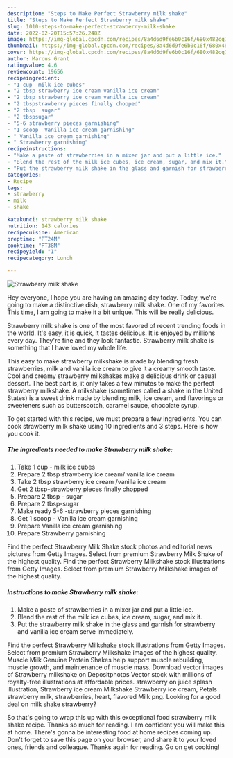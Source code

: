```yaml
---
description: "Steps to Make Perfect Strawberry milk shake"
title: "Steps to Make Perfect Strawberry milk shake"
slug: 1010-steps-to-make-perfect-strawberry-milk-shake
date: 2022-02-20T15:57:26.248Z
image: https://img-global.cpcdn.com/recipes/8a4d6d9fe6b0c16f/680x482cq70/strawberry-milk-shake-recipe-main-photo.jpg
thumbnail: https://img-global.cpcdn.com/recipes/8a4d6d9fe6b0c16f/680x482cq70/strawberry-milk-shake-recipe-main-photo.jpg
cover: https://img-global.cpcdn.com/recipes/8a4d6d9fe6b0c16f/680x482cq70/strawberry-milk-shake-recipe-main-photo.jpg
author: Marcus Grant
ratingvalue: 4.6
reviewcount: 19656
recipeingredient:
- "1 cup  milk ice cubes"
- "2 tbsp strawberry ice cream vanilla ice cream"
- "2 tbsp strawberry ice cream vanilla ice cream"
- "2 tbspstrawberry pieces finally chopped"
- "2 tbsp  sugar"
- "2 tbspsugar"
- "5-6 strawberry pieces garnishing"
- "1 scoop  Vanilla ice cream garnishing"
- " Vanilla ice cream garnishing"
- " Strawberry garnishing"
recipeinstructions:
- "Make a paste of strawberries in a mixer jar and put a little ice."
- "Blend the rest of the milk ice cubes, ice cream, sugar, and mix it."
- "Put the strawberry milk shake in the glass and garnish for strawberry and vanilla ice cream serve immediately."
categories:
- Recipe
tags:
- strawberry
- milk
- shake

katakunci: strawberry milk shake 
nutrition: 143 calories
recipecuisine: American
preptime: "PT24M"
cooktime: "PT38M"
recipeyield: "1"
recipecategory: Lunch

---
```



![Strawberry milk shake](https://img-global.cpcdn.com/recipes/8a4d6d9fe6b0c16f/680x482cq70/strawberry-milk-shake-recipe-main-photo.jpg)

Hey everyone, I hope you are having an amazing day today. Today, we're going to make a distinctive dish, strawberry milk shake. One of my favorites. This time, I am going to make it a bit unique. This will be really delicious.

Strawberry milk shake is one of the most favored of recent trending foods in the world. It's easy, it is quick, it tastes delicious. It is enjoyed by millions every day. They're fine and they look fantastic. Strawberry milk shake is something that I have loved my whole life.

This easy to make strawberry milkshake is made by blending fresh strawberries, milk and vanilla ice cream to give it a creamy smooth taste. Cool and creamy strawberry milkshakes make a delicious drink or casual dessert. The best part is, it only takes a few minutes to make the perfect strawberry milkshake. A milkshake (sometimes called a shake in the United States) is a sweet drink made by blending milk, ice cream, and flavorings or sweeteners such as butterscotch, caramel sauce, chocolate syrup.


To get started with this recipe, we must prepare a few ingredients. You can cook strawberry milk shake using 10 ingredients and 3 steps. Here is how you cook it.

<!--inarticleads1-->

##### The ingredients needed to make Strawberry milk shake:

1. Take 1 cup - milk ice cubes
1. Prepare 2 tbsp strawberry ice cream/ vanilla ice cream
1. Take 2 tbsp strawberry ice cream /vanilla ice cream
1. Get 2 tbsp-strawberry pieces finally chopped
1. Prepare 2 tbsp - sugar
1. Prepare 2 tbsp-sugar
1. Make ready 5-6 -strawberry pieces garnishing
1. Get 1 scoop - Vanilla ice cream garnishing
1. Prepare  Vanilla ice cream garnishing
1. Prepare  Strawberry garnishing


Find the perfect Strawberry Milk Shake stock photos and editorial news pictures from Getty Images. Select from premium Strawberry Milk Shake of the highest quality. Find the perfect Strawberry Milkshake stock illustrations from Getty Images. Select from premium Strawberry Milkshake images of the highest quality. 

<!--inarticleads2-->

##### Instructions to make Strawberry milk shake:

1. Make a paste of strawberries in a mixer jar and put a little ice.
1. Blend the rest of the milk ice cubes, ice cream, sugar, and mix it.
1. Put the strawberry milk shake in the glass and garnish for strawberry and vanilla ice cream serve immediately.


Find the perfect Strawberry Milkshake stock illustrations from Getty Images. Select from premium Strawberry Milkshake images of the highest quality. Muscle Milk Genuine Protein Shakes help support muscle rebuilding, muscle growth, and maintenance of muscle mass. Download vector images of Strawberry milkshake on Depositphotos Vector stock with millions of royalty-free illustrations at affordable prices. strawberry on juice splash illustration, Strawberry ice cream Milkshake Strawberry ice cream, Petals strawberry milk, strawberries, heart, flavored Milk png. Looking for a good deal on milk shake strawberry? 

So that's going to wrap this up with this exceptional food strawberry milk shake recipe. Thanks so much for reading. I am confident you will make this at home. There's gonna be interesting food at home recipes coming up. Don't forget to save this page on your browser, and share it to your loved ones, friends and colleague. Thanks again for reading. Go on get cooking!
